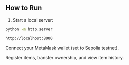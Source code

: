 ## How to Run

1. Start a local server:
```bash
python -m http.server

http://localhost:8000

```
Connect your MetaMask wallet (set to Sepolia testnet).

Register items, transfer ownership, and view item history.
